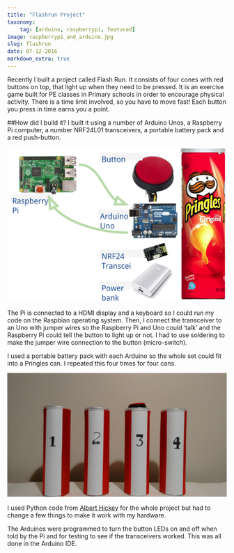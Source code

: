 ```yaml
---
title: "Flashrun Project"
taxonomy:
    tag: [arduino, raspberrypi, featured]
image: raspberrypi_and_arduino.jpg
slug: flashrun
date: 07-12-2016
markdown_extra: true
---
```

Recently I built a project called Flash Run. It consists of four cones with red buttons on top, that light up when they need to be pressed. It is an exercise game built for PE classes in Primary schools in order to encourage physical activity. There is a time limit involved, so you have to move fast! Each button you press in time earns you a point.

##How did I build it?
I built it using a number of Arduino Unos, a Raspberry Pi computer, a number NRF24L01 transceivers, a portable battery pack and a red push-button.

![flashrun_can.png](flashrun_can.png)

The Pi is connected to a HDMI display and a keyboard so I could run my code on the Raspbian operating system. Then, I connect the transceiver to an Uno with jumper wires so the Raspberry Pi and Uno could ‘talk’ and the Raspberry Pi could tell the button to light up or not. I had to use soldering to make the jumper wire connection to the button (micro-switch).

I used a portable battery pack with each Arduino so the whole set could fit into a Pringles can. I repeated this four times for four cans.

![flashrun_four_cans.jpg](flashrun_four_cans.jpg)

I used Python code from [Albert Hickey](https://plus.google.com/+Winkleink/ "Winkleink Google+") for the whole project but had to change a few things to make it work with my hardware.

The Arduinos were programmed to turn the button LEDs on and off when told by the Pi and for testing to see if the transceivers worked. This was all done in the Arduino IDE.
